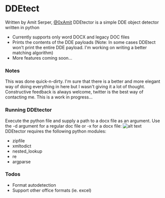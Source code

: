 # DDEtect
Written by Amit Serper, [@0xAmit](http://twitter.com/0xAmit)
DDEtector is a simple DDE object detector written in python

  - Currently supports only word DOCX and legacy DOC files
  - Prints the contents of the DDE payloads (Note: In some cases DDEtect won't print the entire DDE payload. I'm working on writing a better matching algorithm)
  - More features coming soon...

### Notes
This was done quick-n-dirty. I'm sure that there is a better and more elegant way of doing everything in here but I wasn't giving it a lot of thought.
Constructive feedback is always welcome, twitter is the best way of contacting me. This is a work in progress...

### Running DDEtector

Execute the python file and supply a path to a docx file as an argument. Use the -d argument for a regular doc file or -x for a docx file:
![alt text](https://github.com/aserper/DDEtect/blob/master/ddetect.jpg?raw=true)
DDEtector requires the following python modules:
- zipfile
- xmltodict
- nested_lookup
- re
- argparse



### Todos
- Format autodetection
- Support other office formats (ie. excel)
